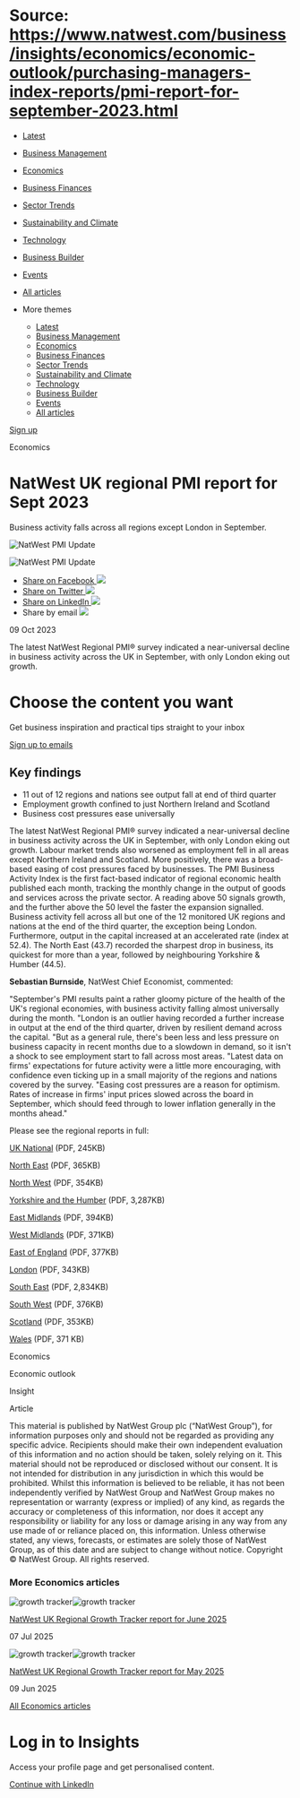 # Source: https://www.natwest.com/business/insights/economics/economic-outlook/purchasing-managers-index-reports/pmi-report-for-september-2023.html

* [Latest](https://www.natwest.com/business/insights.html)
* [Business Management](https://www.natwest.com/business/insights/business-management.html)
* [Economics](https://www.natwest.com/business/insights/economics.html)
* [Business Finances](https://www.natwest.com/business/insights/finances.html)
* [Sector Trends](https://www.natwest.com/business/insights/sector-trends.html)
* [Sustainability and Climate](https://www.natwest.com/business/insights/sustainability.html)
* [Technology](https://www.natwest.com/business/insights/technology.html)
* [Business Builder](https://www.natwest.com/business/insights/businessbuilder.html)
* [Events](https://www.natwest.com/business/insights/events.html)
* [All articles](https://www.natwest.com/business/insights/all-articles.html)
* More themes

  + [Latest](https://www.natwest.com/business/insights.html "link")
  + [Business Management](https://www.natwest.com/business/insights/business-management.html "link")
  + [Economics](https://www.natwest.com/business/insights/economics.html "link")
  + [Business Finances](https://www.natwest.com/business/insights/finances.html "link")
  + [Sector Trends](https://www.natwest.com/business/insights/sector-trends.html "link")
  + [Sustainability and Climate](https://www.natwest.com/business/insights/sustainability.html "link")
  + [Technology](https://www.natwest.com/business/insights/technology.html "link")
  + [Business Builder](https://www.natwest.com/business/insights/businessbuilder.html "link")
  + [Events](https://www.natwest.com/business/insights/events.html "link")
  + [All articles](https://www.natwest.com/business/insights/all-articles.html "link")

[Sign up](https://www.natwest.com/business/insights/email-preferences/subscribe.html "Subscribe to receive our latest insights by email")

Economics

# NatWest UK regional PMI report for Sept 2023

Business activity falls across all regions except London in September.

![NatWest PMI Update](https://www.natwest.com/content/dam/natwest/business-insights/markets-and-economics/heroes/pmi-images/image.dim.180.PMI_Main_NW.jpg)

![NatWest PMI Update](https://www.natwest.com/content/dam/natwest/business-insights/markets-and-economics/heroes/pmi-images/image.dim.full.PMI_Main_NW.jpg "NatWest PMI Update")

* [Share on Facebook ![](https://www.natwest.com/content/dam/natwest/business-insights/social-icons/facebook.png)](https://www.facebook.com/sharer/sharer.php?u=https://www.natwest.com/business/insights/economics/economic-outlook/purchasing-managers-index-reports/pmi-report-for-september-2023.html)
* [Share on Twitter ![](https://www.natwest.com/content/dam/natwest/business-insights/social-icons/twitter.png)](https://www.twitter.com/share?url=https://www.natwest.com/business/insights/economics/economic-outlook/purchasing-managers-index-reports/pmi-report-for-september-2023.html)
* [Share on LinkedIn ![](https://www.natwest.com/content/dam/natwest/business-insights/social-icons/linkedin.png)](http://www.linkedin.com/shareArticle?mini=true&url=https://www.natwest.com/business/insights/economics/economic-outlook/purchasing-managers-index-reports/pmi-report-for-september-2023.html)
* Share by email ![](https://www.natwest.com/content/dam/natwest/business-insights/social-icons/email.png)

09 Oct 2023

The latest NatWest Regional PMI® survey indicated a near-universal decline in business activity across the UK in September, with only London eking out growth.

# Choose the content you want

Get business inspiration and practical tips straight to your inbox

[Sign up to emails](https://www.natwest.com/business/insights/email-preferences/subscribe.html)

## Key findings

* 11 out of 12 regions and nations see output fall at end of third quarter
* Employment growth confined to just Northern Ireland and Scotland
* Business cost pressures ease universally

The latest NatWest Regional PMI® survey indicated a near-universal decline in business activity across the UK in September, with only London eking out growth. Labour market trends also worsened as employment fell in all areas except Northern Ireland and Scotland. More positively, there was a broad-based easing of cost pressures faced by businesses. The PMI Business Activity Index is the first fact-based indicator of regional economic health published each month, tracking the monthly change in the output of goods and services across the private sector. A reading above 50 signals growth, and the further above the 50 level the faster the expansion signalled. Business activity fell across all but one of the 12 monitored UK regions and nations at the end of the third quarter, the exception being London. Furthermore, output in the capital increased at an accelerated rate (index at 52.4). The North East (43.7) recorded the sharpest drop in business, its quickest for more than a year, followed by neighbouring Yorkshire & Humber (44.5).

**Sebastian Burnside**, NatWest Chief Economist, commented:

"September's PMI results paint a rather gloomy picture of the health of the UK's regional economies, with business activity falling almost universally during the month. "London is an outlier having recorded a further increase in output at the end of the third quarter, driven by resilient demand across the capital. "But as a general rule, there's been less and less pressure on business capacity in recent months due to a slowdown in demand, so it isn't a shock to see employment start to fall across most areas. "Latest data on firms' expectations for future activity were a little more encouraging, with confidence even ticking up in a small majority of the regions and nations covered by the survey. "Easing cost pressures are a reason for optimism. Rates of increase in firms' input prices slowed across the board in September, which should feed through to lower inflation generally in the months ahead."

Please see the regional reports in full:

[UK National](https://www.natwest.com/content/dam/natwest/business-insights/documents/pmi/sep-2023/NW-National.pdf "Report") (PDF, 245KB)

[North East](https://www.natwest.com/content/dam/natwest/business-insights/documents/pmi/sep-2023/North-East.pdf "Report") (PDF, 365KB)

[North West](https://www.natwest.com/content/dam/natwest/business-insights/documents/pmi/sep-2023/North-West.pdf "Report") (PDF, 354KB)

[Yorkshire and the Humber](https://www.natwest.com/content/dam/natwest/business-insights/documents/pmi/sep-2023/Yorkshire-Humber.pdf "Report") (PDF, 3,287KB)

[East Midlands](https://www.natwest.com/content/dam/natwest/business-insights/documents/pmi/sep-2023/East-Midlands.pdf "Report") (PDF, 394KB)

[West Midlands](https://www.natwest.com/content/dam/natwest/business-insights/documents/pmi/sep-2023/West-Midlands.pdf "Report") (PDF, 371KB)

[East of England](https://www.natwest.com/content/dam/natwest/business-insights/documents/pmi/sep-2023/East-England.pdf "Report") (PDF, 377KB)

[London](https://www.natwest.com/content/dam/natwest/business-insights/documents/pmi/sep-2023/London.pdf "Report") (PDF, 343KB)

[South East](https://www.natwest.com/content/dam/natwest/business-insights/documents/pmi/sep-2023/South-East.pdf "Report") (PDF, 2,834KB)

[South West](https://www.natwest.com/content/dam/natwest/business-insights/documents/pmi/sep-2023/South-West.pdf "Report") (PDF, 376KB)

[Scotland](https://www.natwest.com/content/dam/natwest/business-insights/documents/pmi/sep-2023/Scotland.pdf "Report") (PDF, 353KB)

[Wales](https://www.natwest.com/content/dam/natwest/business-insights/documents/pmi/sep-2023/Wales.pdf "Report") (PDF, 371 KB)

Economics

Economic outlook

Insight

Article

This material is published by NatWest Group plc (“NatWest Group”), for information purposes only and should not be regarded as providing any specific advice. Recipients should make their own independent evaluation of this information and no action should be taken, solely relying on it. This material should not be reproduced or disclosed without our consent. It is not intended for distribution in any jurisdiction in which this would be prohibited. Whilst this information is believed to be reliable, it has not been independently verified by NatWest Group and NatWest Group makes no representation or warranty (express or implied) of any kind, as regards the accuracy or completeness of this information, nor does it accept any responsibility or liability for any loss or damage arising in any way from any use made of or reliance placed on, this information. Unless otherwise stated, any views, forecasts, or estimates are solely those of NatWest Group, as of this date and are subject to change without notice. Copyright © NatWest Group. All rights reserved.

### More Economics articles

![growth tracker](https://www.natwest.com/content/dam/natwest/business-insights/markets-and-economics/image.dim.180.web-growth-tracker.png)![growth tracker](https://www.natwest.com/content/dam/natwest/business-insights/markets-and-economics/image.dim.360.web-growth-tracker.png)

[NatWest UK Regional Growth Tracker report for June 2025](https://www.natwest.com/content/natwest_com/en_uk/business/insights/economics/economic-outlook/purchasing-managers-index-reports/natwest-uk-regional-growth-tracker-report-for-june-2025.html)

07 Jul 2025

![growth tracker](https://www.natwest.com/content/dam/natwest/business-insights/markets-and-economics/image.dim.180.web-growth-tracker.png)![growth tracker](https://www.natwest.com/content/dam/natwest/business-insights/markets-and-economics/image.dim.360.web-growth-tracker.png)

[NatWest UK Regional Growth Tracker report for May 2025](https://www.natwest.com/content/natwest_com/en_uk/business/insights/economics/economic-outlook/purchasing-managers-index-reports/natwest-uk-regional-growth-tracker-report-for-may-2025.html)

09 Jun 2025

[All Economics articles](https://www.natwest.com/business/insights/economics.html "All Economics articles")

# Log in to Insights

Access your profile page and get personalised content.

[Continue with LinkedIn](https://www.natwest.com/j_security_check?configid=linkedin-NatWest)